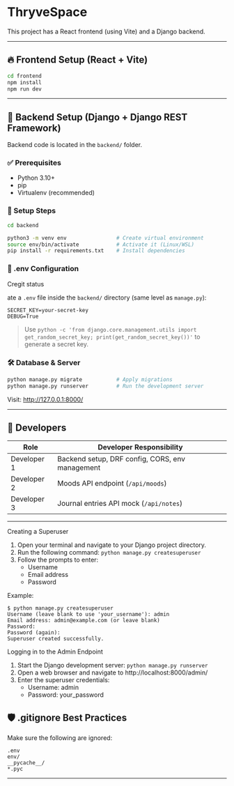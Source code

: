 # ThryveSpace

This project has a React frontend (using Vite) and a Django backend.

---

## 🔥 Frontend Setup (React + Vite)

```bash
cd frontend
npm install
npm run dev
```

---

## 🧠 Backend Setup (Django + Django REST Framework)

Backend code is located in the `backend/` folder.

### ✅ Prerequisites

- Python 3.10+
- pip
- Virtualenv (recommended)

### 🔧 Setup Steps

```bash
cd backend

python3 -m venv env                # Create virtual environment
source env/bin/activate            # Activate it (Linux/WSL)
pip install -r requirements.txt    # Install dependencies
```

### 📁 .env Configuration

Cregit status

ate a `.env` file inside the `backend/` directory (same level as `manage.py`):

```
SECRET_KEY=your-secret-key
DEBUG=True
```

> Use `python -c 'from django.core.management.utils import get_random_secret_key; print(get_random_secret_key())'` to generate a secret key.

### 🛠 Database & Server

```bash
python manage.py migrate           # Apply migrations
python manage.py runserver         # Run the development server
```

Visit: http://127.0.0.1:8000/

---

## 👥 Developers

| Role        | Developer Responsibility                        |
| ----------- | ----------------------------------------------- |
| Developer 1 | Backend setup, DRF config, CORS, env management |
| Developer 2 | Moods API endpoint (`/api/moods`)               |
| Developer 3 | Journal entries API mock (`/api/notes`)         |

---

Creating a Superuser
1. Open your terminal and navigate to your Django project directory.
2. Run the following command: `python manage.py createsuperuser`
3. Follow the prompts to enter:
    - Username
    - Email address
    - Password

Example:

```
$ python manage.py createsuperuser
Username (leave blank to use 'your_username'): admin
Email address: admin@example.com (or leave blank)
Password: 
Password (again): 
Superuser created successfully.
```


Logging in to the Admin Endpoint
1. Start the Django development server: `python manage.py runserver`
2. Open a web browser and navigate to http://localhost:8000/admin/
3. Enter the superuser credentials:
    - Username: admin
    - Password: your_password


## 🛡 .gitignore Best Practices

Make sure the following are ignored:

```
.env
env/
__pycache__/
*.pyc
```

---
